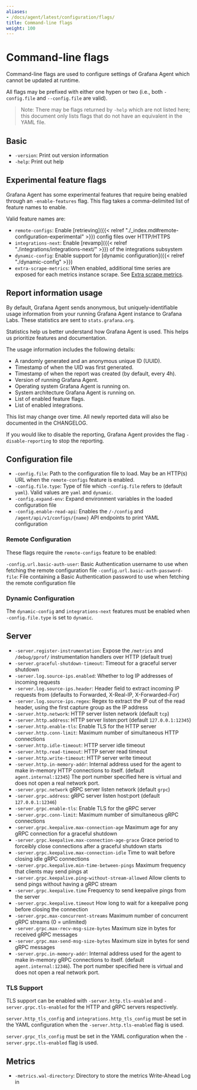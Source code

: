 ```yaml
---
aliases:
- /docs/agent/latest/configuration/flags/
title: Command-line flags
weight: 100
---
```


# Command-line flags

Command-line flags are used to configure settings of Grafana Agent which cannot
be updated at runtime.

All flags may be prefixed with either one hypen or two (i.e., both
`-config.file` and `--config.file` are valid).

> Note: There may be flags returned by `-help` which are not listed here; this
> document only lists flags that do not have an equivalent in the YAML file.

## Basic

* `-version`: Print out version information
* `-help`: Print out help

## Experimental feature flags

Grafana Agent has some experimental features that require being enabled through
an `-enable-features` flag. This flag takes a comma-delimited list of feature
names to enable.

Valid feature names are:

* `remote-configs`: Enable [retrieving]({{< relref "./_index.md#remote-configuration-experimental" >}}) config files over HTTP/HTTPS
* `integrations-next`: Enable [revamp]({{< relref "./integrations/integrations-next/" >}}) of the integrations subsystem
* `dynamic-config`: Enable support for [dynamic configuration]({{< relref "./dynamic-config" >}})
* `extra-scrape-metrics`: When enabled, additional time series  are exposed for each metrics instance scrape. See [Extra scrape metrics](https://prometheus.io/docs/prometheus/latest/feature_flags/#extra-scrape-metrics).

## Report information usage

By default, Grafana Agent sends anonymous, but uniquely-identifiable usage information
from your running Grafana Agent instance to Grafana Labs.
These statistics are sent to `stats.grafana.org`.

Statistics help us better understand how Grafana Agent is used.
This helps us prioritize features and documentation.

The usage information includes the following details:
* A randomly generated and an anonymous unique ID (UUID).
* Timestamp of when the UID was first generated.
* Timestamp of when the report was created (by default, every 4h).
* Version of running Grafana Agent.
* Operating system Grafana Agent is running on.
* System architecture Grafana Agent is running on.
* List of enabled feature flags.
* List of enabled integrations.

This list may change over time. All newly reported data will also be documented in the CHANGELOG.

If you would like to disable the reporting, Grafana Agent provides the flag `-disable-reporting`
to stop the reporting.

## Configuration file

* `-config.file`: Path to the configuration file to load. May be an HTTP(s) URL when the `remote-configs` feature is enabled.
* `-config.file.type`: Type of file which `-config.file` refers to (default `yaml`). Valid values are `yaml` and `dynamic`.
* `-config.expand-env`: Expand environment variables in the loaded configuration file
* `-config.enable-read-api`: Enables the `/-/config` and `/agent/api/v1/configs/{name}` API endpoints to print YAML configuration

### Remote Configuration

These flags require the `remote-configs` feature to be enabled:

`-config.url.basic-auth-user`: Basic Authentication username to use when fetching the remote configuration file
`-config.url.basic-auth-password-file`: File containing a Basic Authentication password to use when fetching the remote configuration file

### Dynamic Configuration

The `dynamic-config` and `integrations-next` features must be enabled when
`-config.file.type` is set to `dynamic`.

## Server

* `-server.register-instrumentation`: Expose the `/metrics` and `/debug/pprof/` instrumentation handlers over HTTP (default true)
* `-server.graceful-shutdown-timeout`: Timeout for a graceful server shutdown
* `-server.log.source-ips.enabled`: Whether to log IP addresses of incoming requests
* `-server.log.source-ips.header`: Header field to extract incoming IP requests from (defaults to Forwarded, X-Real-IP, X-Forwarded-For)
* `-server.log.source-ips.regex`: Regex to extract the IP out of the read header, using the first capture group as the IP address
* `-server.http.network`: HTTP server listen network (default `tcp`)
* `-server.http.address`: HTTP server listen:port (default `127.0.0.1:12345`)
* `-server.http.enable-tls`: Enable TLS for the HTTP server
* `-server.http.conn-limit`: Maximum number of simultaneous HTTP connections
* `-server.http.idle-timeout`: HTTP server idle timeout
* `-server.http.read-timeout`: HTTP server read timeout
* `-server.http.write-timeout`: HTTP server write timeout
* `-server.http.in-memory-addr`: Internal address used for the agent to make
  in-memory HTTP connections to itself. (default `agent.internal:12345`) The
  port number specified here is virtual and does not open a real network port.
* `-server.grpc.network` gRPC server listen network (default `grpc`)
* `-server.grpc.address`: gRPC server listen host:port (default `127.0.0.1:12346`)
* `-server.grpc.enable-tls`: Enable TLS for the gRPC server
* `-server.grpc.conn-limit`: Maximum number of simultaneous gRPC connections
* `-server.grpc.keepalive.max-connection-age` Maximum age for any gRPC connection for a graceful shutdown
* `-server.grpc.keepalive.max-connection-age-grace` Grace period to forceibly close connections after a graceful shutdown starts
* `-server.grpc.keepalive.max-connection-idle` Time to wait before closing idle gRPC connections
* `-server.grpc.keepalive.min-time-between-pings` Maximum frequency that clients may send pings at
* `-server.grpc.keepalive.ping-without-stream-allowed` Allow clients to send pings without having a gRPC stream
* `-server.grpc.keepalive.time` Frequency to send keepalive pings from the server
* `-server.grpc.keepalive.timeout` How long to wait for a keepalive pong before closing the connection
* `-server.grpc.max-concurrent-streams` Maximum number of concurrent gRPC streams (0 = unlimited)
* `-server.grpc.max-recv-msg-size-bytes` Maximum size in bytes for received gRPC messages
* `-server.grpc.max-send-msg-size-bytes` Maximum size in bytes for send gRPC messages
* `-server.grpc.in-memory-addr`: Internal address used for the agent to make
  in-memory gRPC connections to itself. (default `agent.internal:12346`). The
  port number specified here is virtual and does not open a real network port.

### TLS Support

TLS support can be enabled with `-server.http.tls-enabled` and
`-server.grpc.tls-enabled` for the HTTP and gRPC servers respectively.

`server.http_tls_config` and `integrations.http_tls_config` must be set in the
YAML configuration when the `-server.http.tls-enabled` flag is used.

`server.grpc_tls_config` must be set in the YAML configuration when the
`-server.grpc.tls-enabled` flag is used.

## Metrics

* `-metrics.wal-directory`: Directory to store the metrics Write-Ahead Log in

